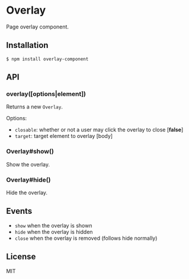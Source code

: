 # Overlay

  Page overlay component.

## Installation

```
$ npm install overlay-component
```

## API

### overlay([options|element])

  Returns a new `Overlay`.

  Options:

  - `closable`: whether or not a user may click the overlay to close [__false__]
  - `target`: target element to overlay [body]

### Overlay#show()

  Show the overlay.

### Overlay#hide()

  Hide the overlay.

## Events

  - `show` when the overlay is shown
  - `hide` when the overlay is hidden
  - `close` when the overlay is removed (follows hide normally)


## License

  MIT
